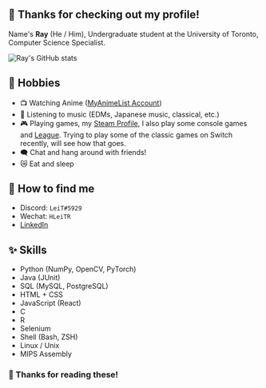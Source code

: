 ## 🦊 Thanks for checking out my profile!

Name's **Ray** (He / Him), Undergraduate student at the University of Toronto, Computer Science Specialist. 

![Ray's GitHub stats](https://github-readme-stats.vercel.app/api?username=lei-tin&show_icons=true&theme=vue&rank_icon=github)

## 💖 Hobbies

- 📺 Watching Anime ([MyAnimeList Account](https://myanimelist.net/profile/HLeiTR))
- 🎵 Listening to music (EDMs, Japanese music, classical, etc.)
- 🎮 Playing games, my [Steam Profile](https://steamcommunity.com/id/Lei_Tin/), I also play some console games and [League](https://www.op.gg/summoners/na/HLeiTR). Trying to play some of the classic games on Switch recently, will see how that goes. 
- 🗨️ Chat and hang around with friends!
- 😿 Eat and sleep

## 📧 How to find me

- Discord: `LeiT#5929`
- Wechat: `HLeiTR`
- [LinkedIn](https://www.linkedin.com/in/shouyihung/)

## ✨ Skills

- Python (NumPy, OpenCV, PyTorch)
- Java (JUnit)
- SQL (MySQL, PostgreSQL)
- HTML + CSS
- JavaScript (React)
- C
- R
- Selenium
- Shell (Bash, ZSH)
- Linux / Unix
- MIPS Assembly

### 💓 Thanks for reading these!
